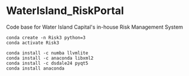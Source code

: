 # WaterIsland_RiskPortal
Code base for Water Island Capital's in-house Risk Management System

```shell
conda create -n Risk3 python=3
conda activate Risk3

conda install -c numba llvmlite
conda install -c anaconda libxml2
conda install -c dsdale24 pyqt5 
conda install anaconda

```
